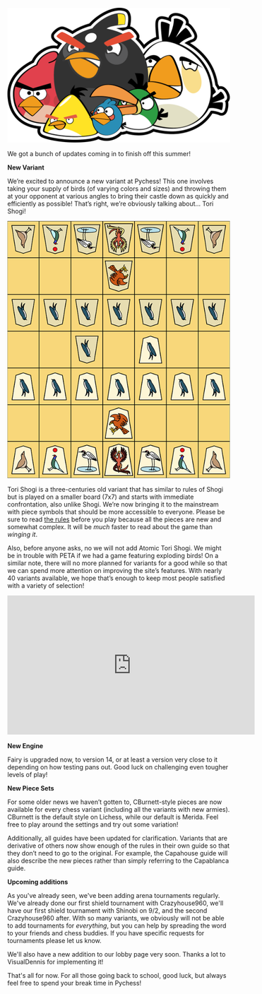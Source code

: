 ![Some Birds](https://github.com/gbtami/pychess-variants/blob/master/static/images/AngryBirds.png)

We got a bunch of updates coming in to finish off this summer!

**New Variant**

We’re excited to announce a new variant at Pychess! This one involves taking your supply of birds (of varying colors and sizes) and throwing them at your opponent at various angles to bring their castle down as quickly and efficiently as possible! That’s right, we’re obviously talking about… Tori Shogi!

![Tori Shogi](https://github.com/gbtami/pychess-variants/blob/master/static/images/ShogiGuide/ToriIntl.png)

Tori Shogi is a three-centuries old variant that has similar to rules of Shogi but is played on a smaller board (7x7) and starts with immediate confrontation, also unlike Shogi. We’re now bringing it to the mainstream with piece symbols that should be more accessible to everyone. Please be sure to read [the rules](https://www.pychess.org/variants/torishogi) before you play because all the pieces are new and somewhat complex. It will be *much* faster to read about the game than *winging it*.

Also, before anyone asks, no we will not add Atomic Tori Shogi. We might be in trouble with PETA if we had a game featuring exploding birds! On a similar note, there will no more planned for variants for a good while so that we can spend more attention on improving the site’s features. With nearly 40 variants available, we hope that’s enough to keep most people satisfied with a variety of selection!
<iframe width="560" height="315" src="https://www.youtube.com/embed/2WNrx2jq184" title="YouTube video player" frameborder="0" allow="accelerometer; autoplay; clipboard-write; encrypted-media; gyroscope; picture-in-picture" allowfullscreen></iframe>


**New Engine**

Fairy is upgraded now, to version 14, or at least a version very close to it depending on how testing pans out. Good luck on challenging even tougher levels of play!

**New Piece Sets**

For some older news we haven’t gotten to, CBurnett-style pieces are now available for every chess variant (including all the variants with new armies). CBurnett is the default style on Lichess, while our default is Merida. Feel free to play around the settings and try out some variation!

Additionally, all guides have been updated for clarification. Variants that are derivative of others now show enough of the rules in their own guide so that they don’t need to go to the original. For example, the Capahouse guide will also describe the new pieces rather than simply referring to the Capablanca guide.

**Upcoming additions**

As you've already seen, we've been adding arena tournaments regularly. We've already done our first shield tournament with Crazyhouse960, we'll have our first shield tournament with Shinobi on 9/2, and the second Crazyhouse960 after. With so many variants, we obviously will not be able to add tournaments for *everything*, but you can help by spreading the word to your friends and chess buddies. If you have specific requests for tournaments please let us know.

We'll also have a new addition to our lobby page very soon. Thanks a lot to VisualDennis for implementing it!

That's all for now. For all those going back to school, good luck, but always feel free to spend your break time in Pychess!
